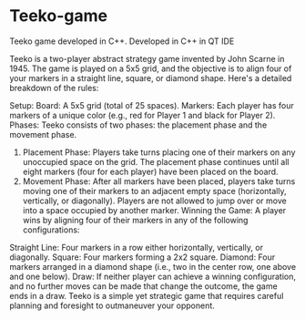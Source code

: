 # Teeko-game
Teeko game developed in C++.
Developed in C++ in QT IDE

Teeko is a two-player abstract strategy game invented by John Scarne in 1945. The game is played on a 5x5 grid, and the objective is to align four of your markers in a straight line, square, or diamond shape. Here's a detailed breakdown of the rules:

Setup:
Board: A 5x5 grid (total of 25 spaces).
Markers: Each player has four markers of a unique color (e.g., red for Player 1 and black for Player 2).
Phases:
Teeko consists of two phases: the placement phase and the movement phase.

1. Placement Phase:
Players take turns placing one of their markers on any unoccupied space on the grid.
The placement phase continues until all eight markers (four for each player) have been placed on the board.
2. Movement Phase:
After all markers have been placed, players take turns moving one of their markers to an adjacent empty space (horizontally, vertically, or diagonally).
Players are not allowed to jump over or move into a space occupied by another marker.
Winning the Game:
A player wins by aligning four of their markers in any of the following configurations:

Straight Line: Four markers in a row either horizontally, vertically, or diagonally.
Square: Four markers forming a 2x2 square.
Diamond: Four markers arranged in a diamond shape (i.e., two in the center row, one above and one below).
Draw:
If neither player can achieve a winning configuration, and no further moves can be made that change the outcome, the game ends in a draw.
Teeko is a simple yet strategic game that requires careful planning and foresight to outmaneuver your opponent.
